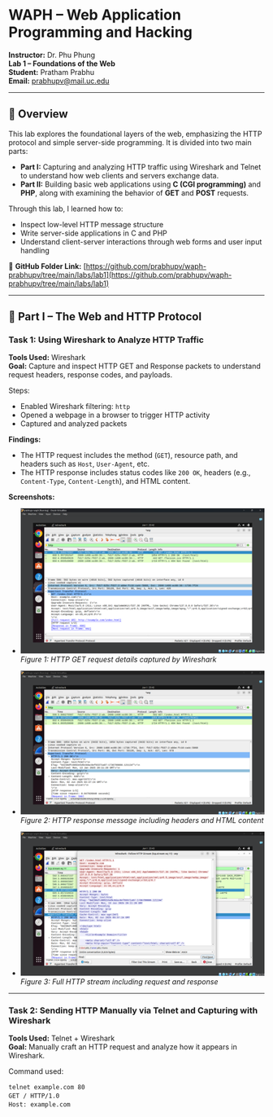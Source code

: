 # WAPH – Web Application Programming and Hacking  
**Instructor:** Dr. Phu Phung  
**Lab 1 – Foundations of the Web**  
**Student:** Pratham Prabhu  
**Email:** prabhupv@mail.uc.edu  



---

## 📌 Overview

This lab explores the foundational layers of the web, emphasizing the HTTP protocol and simple server-side programming. It is divided into two main parts:  

- **Part I:** Capturing and analyzing HTTP traffic using Wireshark and Telnet to understand how web clients and servers exchange data.
- **Part II:** Building basic web applications using **C (CGI programming)** and **PHP**, along with examining the behavior of **GET** and **POST** requests.

Through this lab, I learned how to:
- Inspect low-level HTTP message structure
- Write server-side applications in C and PHP
- Understand client-server interactions through web forms and user input handling

🔗 **GitHub Folder Link:** [https://github.com/prabhupv/waph-prabhupv/tree/main/labs/lab1](https://github.com/prabhupv/waph-prabhupv/tree/main/labs/lab1)

---

## 🔬 Part I – The Web and HTTP Protocol

###  Task 1: Using Wireshark to Analyze HTTP Traffic

**Tools Used:** Wireshark  
**Goal:** Capture and inspect HTTP GET and Response packets to understand request headers, response codes, and payloads.

Steps:
- Enabled Wireshark filtering: `http`
- Opened a webpage in a browser to trigger HTTP activity
- Captured and analyzed packets

**Findings:**
- The HTTP request includes the method (`GET`), resource path, and headers such as `Host`, `User-Agent`, etc.
- The HTTP response includes status codes like `200 OK`, headers (e.g., `Content-Type`, `Content-Length`), and HTML content.

**Screenshots:**
- ![](images/1.png)  
  *Figure 1: HTTP GET request details captured by Wireshark*

- ![](images/2.png)  
  *Figure 2: HTTP response message including headers and HTML content*

- ![](images/3.png)  
  *Figure 3: Full HTTP stream including request and response*

---

### Task 2: Sending HTTP Manually via Telnet and Capturing with Wireshark

**Tools Used:** Telnet + Wireshark  
**Goal:** Manually craft an HTTP request and analyze how it appears in Wireshark.

Command used:
```bash
telnet example.com 80
GET / HTTP/1.0
Host: example.com
